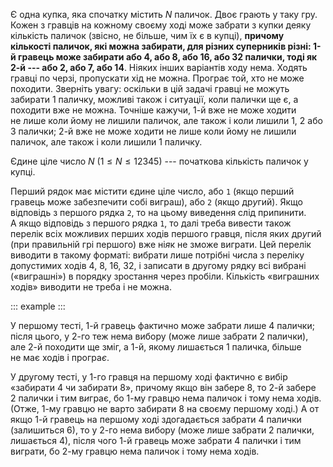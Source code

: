 Є одна купка, яка спочатку містить $N$ паличок. Двоє грають у таку гру.
Кожен з гравців на кожному своєму ході може забрати з купки деяку
кількість паличок (звісно, не більше, чим їх є в купці), **причому
кількості паличок, які можна забирати, для різних суперників різні: 1-й
гравець може забирати або 4, або 8, або 16, або 32 палички, тоді як 2-й
--- або 2, або 7, або 14**. Ніяких інших варіантів ходу нема. Ходять
гравці по черзі, пропускати хід не можна. Програє той, хто не може
походити. Зверніть увагу: оскільки в цій задачі гравці не можуть
забирати 1 паличку, можливі також і ситуації, коли палички ще є, а
походити вже не можна. Точніше кажучи, 1-й вже не може ходити не лише
коли йому не лишили паличок, але також і коли лишили 1, 2 або 3 палички;
2-й вже не може ходити не лише коли йому не лишили паличок, але також і
коли лишили 1 паличку.

Єдине ціле число $N$ ($1\leqslant N\leqslant 12345$) --- початкова
кількість паличок у купці.

Перший рядок має містити єдине ціле число, або `1` (якщо перший гравець
може забезпечити собі виграш), або `2` (якщо др*у*гий). Якщо відповідь з
першого рядка `2`, то на цьому виведення слід припинити. А якщо
відповідь з першого рядка `1`, то далі треба вивести також перелік всіх
можливих перших ходів першого гравця, після яких др*у*гий (при
правильній грі першого) вже ні*я*к не зможе виграти. Цей перелік
виводити в такому форматі: вибрати лише потрібні ч*и*сла з переліку
допустимих ходів 4, 8, 16, 32, і записати в другому рядку всі вибрані
(«виграшні») в порядку зростання через пробіли. Кількість «виграшних
ходів» виводити не треба і не можна.

::: example
:::

У першому тесті, 1-й гравець фактично може забрати лише 4 палички; після
цього, у 2-го теж нема вибору (може лише забрати 2 палички), але 2-й
походити ще зміг, а 1-й, якому лишається 1 паличка, більше не має ходів
і програ*є*.

У другому тесті, у 1-го гравця на першому ході фактично є вибір
«забирати 4 чи забирати 8», причому якщо він забере 8, то 2-й забере
2 палички і тим в*и*грає, бо 1-му гравцю нема паличок і тому нема ходів.
(Отже, 1-му гравцю не варто забирати 8 на своєму першому ході.) А от
якщо 1-й гравець на першому ході здогадається забрати 4 палички
(залишиться 6), то у 2-го нема вибору (може лише забрати 2 палички,
лишається 4), після чого 1-й гравець може забрати 4 палички і тим
виграти, бо 2-му гравцю нема паличок і тому нема ходів.
